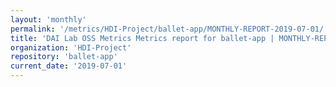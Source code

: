 ```yaml
---
layout: 'monthly'
permalink: '/metrics/HDI-Project/ballet-app/MONTHLY-REPORT-2019-07-01/'
title: 'DAI Lab OSS Metrics Metrics report for ballet-app | MONTHLY-REPORT-2019-07-01'
organization: 'HDI-Project'
repository: 'ballet-app'
current_date: '2019-07-01'
---
```


